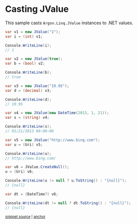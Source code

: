 # Casting JValue

This sample casts `Argon.Linq.JValue` instances to .NET values.

<!-- snippet: JValueCast -->
<a id='snippet-jvaluecast'></a>
```cs
var v1 = new JValue("1");
var i = (int) v1;

Console.WriteLine(i);
// 1

var v2 = new JValue(true);
var b = (bool) v2;

Console.WriteLine(b);
// true

var v3 = new JValue("19.95");
var d = (decimal) v3;

Console.WriteLine(d);
// 19.95

var v4 = new JValue(new DateTime(2013, 1, 21));
var s = (string) v4;

Console.WriteLine(s);
// 01/21/2013 00:00:00

var v5 = new JValue("http://www.bing.com");
var u = (Uri) v5;

Console.WriteLine(u);
// http://www.bing.com/

var v6 = JValue.CreateNull();
u = (Uri) v6;

Console.WriteLine(u != null ? u.ToString() : "{null}");
// {null}

var dt = (DateTime?) v6;

Console.WriteLine(dt != null ? dt.ToString() : "{null}");
// {null}
```
<sup><a href='/src/Tests/Documentation/Samples/Linq/JValueCast.cs#L12-L55' title='Snippet source file'>snippet source</a> | <a href='#snippet-jvaluecast' title='Start of snippet'>anchor</a></sup>
<!-- endSnippet -->
